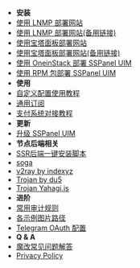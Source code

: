 - **安装**
- [使用 LNMP 部署网站](https://blog.anank.ke/w/SSPanel_with_LNMP)
- [使用 LNMP 部署网站(备用链接)](https://web.archive.org/web/20201128181013/https://blog.anank.ke/w/SSPanel_with_LNMP)
- [使用宝塔面板部署网站](https://blog.anank.ke/w/SSPanel_with_DROP_DATABASE_BT)
- [使用宝塔面板部署网站(备用链接)](https://web.archive.org/web/20201128180515/https://blog.anank.ke/w/SSPanel_with_DROP_DATABASE_BT)
- [使用 OneinStack 部署 SSPanel UIM](install-using-oneinstack)
- [使用 RPM 包部署 SSPanel UIM](install-using-rpm)
- **使用**
- [自定义配置使用教程](setup-custom-config)
- [通用订阅](universal-subscription)
- [支付系统对接教程](setup-payment-gateway)
- **更新**
- [升级 SSPanel UIM](update)
- **节点后端相关**
- [SSR后端一键安装脚本](turnkey-install-for-ssr-node)
- [soga](https://github.com/sprov065/soga)
- [v2ray by indexyz](v2ray-indexyz)
- [Trojan by du5](https://docs.trojan.today)
- [Trojan Yahagi.js](trojan-cluster)
- **进阶**
- [常用审计规则](useful-detect-rules)
- [各示例图片路径](imgs-dir)
- [Telegram OAuth 配置](setup-telegram-oauth)
- **Q & A**
- [魔改常见问题解答](q-and-a)
- [Privacy Policy](privacy-policy)

